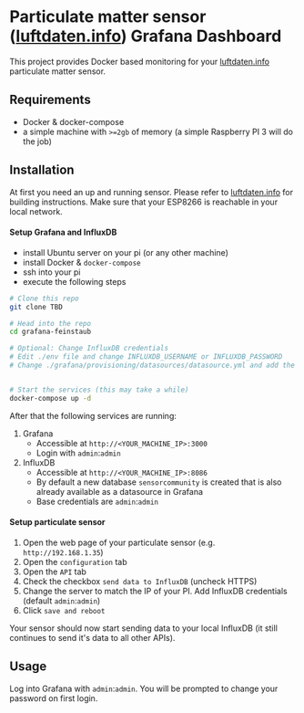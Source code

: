 # Particulate matter sensor ([luftdaten.info](https://github.com/opendata-stuttgart/meta)) Grafana Dashboard

This project provides Docker based monitoring for your [luftdaten.info](https://github.com/opendata-stuttgart/meta) particulate matter sensor.

## Requirements

- Docker & docker-compose
- a simple machine with `>=2gb` of memory (a simple Raspberry PI 3 will do the job)

## Installation

At first you need an up and running sensor. Please refer to  [luftdaten.info](https://github.com/opendata-stuttgart/meta) for building instructions. Make sure that your ESP8266 is reachable in your local network.

#### Setup Grafana and InfluxDB

- install Ubuntu server on your pi (or any other machine)
- install Docker & `docker-compose`
- ssh into your pi
- execute the following steps
```bash
# Clone this repo
git clone TBD

# Head into the repo
cd grafana-feinstaub

# Optional: Change InfluxDB credentials
# Edit ./env file and change INFLUXDB_USERNAME or INFLUXDB_PASSWORD
# Change ./grafana/provisioning/datasources/datasource.yml and add the same credentials


# Start the services (this may take a while)
docker-compose up -d
```

After that the following services are running:

1. Grafana
    - Accessible at `http://<YOUR_MACHINE_IP>:3000`
    - Login with `admin`:`admin`
2. InfluxDB
    - Accessible at `http://<YOUR_MACHINE_IP>:8086`
    - By default a new database `sensorcommunity` is created that is also already available as a datasource in Grafana
    - Base credentials are `admin`:`admin`

#### Setup particulate sensor

1. Open the web page of your particulate sensor (e.g. `http://192.168.1.35`)
2. Open the `configuration` tab
3. Open the `API` tab
4. Check the checkbox `send data to InfluxDB` (uncheck HTTPS)
5. Change the server to match the IP of your PI. Add InfluxDB credentials (default `admin`:`admin`)
6. Click `save and reboot`

Your sensor should now start sending data to your local InfluxDB (it still continues to send it's data to all other APIs).
 
## Usage

Log into Grafana with `admin`:`admin`. You will be prompted to change your password on first login.
